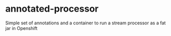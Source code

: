 # annotated-processor
Simple set of annotations and a container to run a stream processor as a fat jar in Openshift
